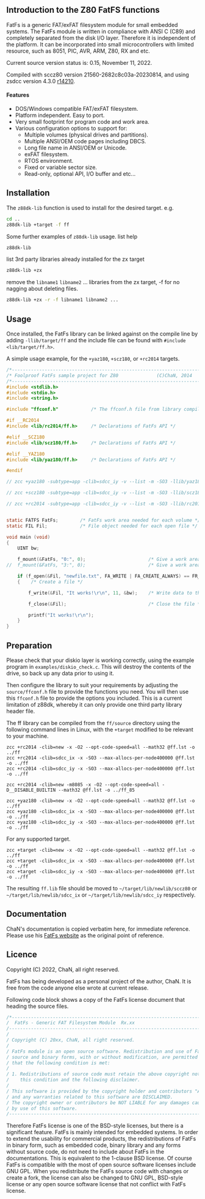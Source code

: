 ## Introduction to the Z80 FatFS functions

FatFs is a generic FAT/exFAT filesystem module for small embedded systems. The FatFs module is written in compliance with ANSI C (C89) and completely separated from the disk I/O layer. Therefore it is independent of the platform. It can be incorporated into small microcontrollers with limited resource, such as 8051, PIC, AVR, ARM, Z80, RX and etc.

Current source version status is: 0.15, November 11, 2022.<br>

Compiled with sccz80 version 21560-2682c8c03a-20230814, and using zsdcc version 4.3.0 [r14210](https://sourceforge.net/p/sdcc/code/14210/log/?path=/trunk/sdcc).

#### Features

<ul>
 <li>DOS/Windows compatible FAT/exFAT filesystem.</li>
 <li>Platform independent. Easy to port.</li>
 <li>Very small footprint for program code and work area.</li>
 <li>Various configuration options to support for:
  <ul>
   <li>Multiple volumes (physical drives and partitions).</li>
   <li>Multiple ANSI/OEM code pages including DBCS.</li>
   <li>Long file name in ANSI/OEM or Unicode.</li>
   <li>exFAT filesystem.</li>
   <li>RTOS environment.</li>
   <li>Fixed or variable sector size.</li>
   <li>Read-only, optional API, I/O buffer and etc...</li>
  </ul>
 </li>
</ul>

## Installation

The `z88dk-lib` function is used to install for the desired target. e.g.

```bash
cd ..
z88dk-lib +target -f ff
```

Some further examples of `z88dk-lib` usage.
list help
```bash
z88dk-lib
```
list 3rd party libraries already installed for the zx target
```bash
z88dk-lib +zx
```
remove the `libname1` `libname2` ... libraries from the zx target, -f for no nagging about deleting files.
```bash
z88dk-lib +zx -r -f libname1 libname2 ...
```

## Usage

Once installed, the FatFs library can be linked against on the compile line by adding `-llib/target/ff` and the include file can be found with `#include <lib/target/ff.h>`.

A simple usage example, for the `+yaz180`, `+scz180`, or `+rc2014` targets.

```c
/*----------------------------------------------------------------------*/
/* Foolproof FatFs sample project for Z80              (C)ChaN, 2014    */
/*----------------------------------------------------------------------*/
#include <stdlib.h>
#include <stdio.h>
#include <string.h>

#include "ffconf.h"            /* The ffconf.h file from library compilation */

#if __RC2014
#include <lib/rc2014/ff.h>     /* Declarations of FatFs API */

#elif __SCZ180
#include <lib/scz180/ff.h>     /* Declarations of FatFs API */

#elif __YAZ180
#include <lib/yaz180/ff.h>     /* Declarations of FatFs API */

#endif

// zcc +yaz180 -subtype=app -clib=sdcc_iy -v --list -m -SO3 -llib/yaz180/ff --max-allocs-per-node200000 ff_main.c -o ff_main -create-app

// zcc +scz180 -subtype=app -clib=sdcc_iy -v --list -m -SO3 -llib/scz180/ff --max-allocs-per-node200000 ff_main.c -o ff_main -create-app

// zcc +rc2014 -subtype=app -clib=sdcc_iy -v --list -m -SO3 -llib/rc2014/ff --max-allocs-per-node200000 ff_main.c -o ff_main -create-app


static FATFS FatFs;        /* FatFs work area needed for each volume */
static FIL Fil;            /* File object needed for each open file */

void main (void)
{
    UINT bw;

    f_mount(&FatFs, "0:", 0);                       /* Give a work area to the default drive */
//  f_mount(&FatFs, "3:", 0);                       /* Give a work area to the HBIOS SD0: drive */

    if (f_open(&Fil, "newfile.txt", FA_WRITE | FA_CREATE_ALWAYS) == FR_OK)
    {    /* Create a file */

        f_write(&Fil, "It works!\r\n", 11, &bw);    /* Write data to the file */

        f_close(&Fil);                              /* Close the file */

        printf("It works!\r\n");
    }
}

```

## Preparation

Please check that your diskio layer is working correctly, using the example program in `examples/diskio_check.c`. This will destroy the contents of the drive, so back up any data prior to using it.

Then configure the library to suit your requirements by adjusting the `source/ffconf.h` file to provide the functions you need. You will then use this `ffconf.h` file to provide the options you included. This is a current limitation of z88dk, whereby it can only provide one third party library header file.

The ff library can be compiled from the `ff/source` directory using the following command lines in Linux, with the `+target` modified to be relevant to your machine.

```
zcc +rc2014 -clib=new -x -O2 --opt-code-speed=all --math32 @ff.lst -o ../ff
zcc +rc2014 -clib=sdcc_ix -x -SO3 --max-allocs-per-node400000 @ff.lst -o ../ff
zcc +rc2014 -clib=sdcc_iy -x -SO3 --max-allocs-per-node400000 @ff.lst -o ../ff

zcc +rc2014 -clib=new -m8085 -x -O2 --opt-code-speed=all -D__DISABLE_BUILTIN --math32 @ff.lst -o ../ff_85
```
```
zcc +yaz180 -clib=new -x -O2 --opt-code-speed=all --math32 @ff.lst -o ../ff
zcc +yaz180 -clib=sdcc_ix -x -SO3 --max-allocs-per-node400000 @ff.lst -o ../ff
zcc +yaz180 -clib=sdcc_iy -x -SO3 --max-allocs-per-node400000 @ff.lst -o ../ff
```
For any supported target.
```
zcc +target -clib=new -x -O2 --opt-code-speed=all --math32 @ff.lst -o ../ff
zcc +target -clib=sdcc_ix -x -SO3 --max-allocs-per-node400000 @ff.lst -o ../ff
zcc +target -clib=sdcc_iy -x -SO3 --max-allocs-per-node400000 @ff.lst -o ../ff
```
The resulting `ff.lib` file should be moved to `~/target/lib/newlib/sccz80` or `~/target/lib/newlib/sdcc_ix` or `~/target/lib/newlib/sdcc_iy` respectively.

## Documentation

ChaN's documentation is copied verbatim here, for immediate reference.
Please use his [FatFs website](http://elm-chan.org/fsw/ff/00index_e.html) as the original point of reference.

## Licence

Copyright (C) 2022, ChaN, all right reserved.

FatFs has being developed as a personal project of the author, ChaN. It is free from the code anyone else wrote at current release.

Following code block shows a copy of the FatFs license document that heading the source files.

```c
/*----------------------------------------------------------------------------/
/  FatFs - Generic FAT Filesystem Module  Rx.xx                               /
/-----------------------------------------------------------------------------/
/
/ Copyright (C) 20xx, ChaN, all right reserved.
/
/ FatFs module is an open source software. Redistribution and use of FatFs in
/ source and binary forms, with or without modification, are permitted provided
/ that the following condition is met:
/
/ 1. Redistributions of source code must retain the above copyright notice,
/    this condition and the following disclaimer.
/
/ This software is provided by the copyright holder and contributors "AS IS"
/ and any warranties related to this software are DISCLAIMED.
/ The copyright owner or contributors be NOT LIABLE for any damages caused
/ by use of this software.
/----------------------------------------------------------------------------*/
```

Therefore FatFs license is one of the BSD-style licenses, but there is a significant feature. FatFs is mainly intended for embedded systems. In order to extend the usability for commercial products, the redistributions of FatFs in binary form, such as embedded code, binary library and any forms without source code, do not need to include about FatFs in the documentations. This is equivalent to the 1-clause BSD license. Of course FatFs is compatible with the most of open source software licenses include GNU GPL. When you redistribute the FatFs source code with changes or create a fork, the license can also be changed to GNU GPL, BSD-style license or any open source software license that not conflict with FatFs license.
